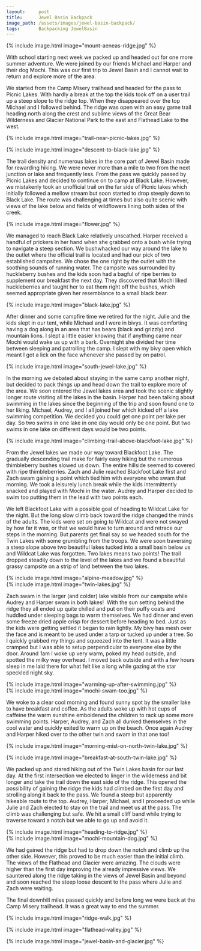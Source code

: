 ```yaml
---
layout:     post
title:      Jewel Basin Backpack
image_path: /assets/images/jewel-basin-backpack/
tags:       Backpacking JewelBasin
---
```

{% include image.html image="mount-aeneas-ridge.jpg" %}

With school starting next week we packed up and headed out for one more summer adventure. We were joined by our friends Michael and Harper and their dog Mochi. This was our first trip to Jewel Basin and I cannot wait to return and explore more of the area.

We started from the Camp Misery trailhead and headed for the pass to Picnic Lakes. With hardly a break at the top the kids took off on a user trail up a steep slope to the ridge top. When they disappeared over the top Michael and I followed behind. The ridge was open with an easy game trail heading north along the crest and sublime views of the Great Bear Wilderness and Glacier National Park to the east and Flathead Lake to the west.

{% include image.html image="trail-near-picnic-lakes.jpg" %}

{% include image.html image="descent-to-black-lake.jpg" %}

The trail density and numerous lakes in the core part of Jewel Basin made for rewarding hiking. We were never more than a mile to two from the next junction or lake and frequently less. From the pass we quickly passed by Picnic Lakes and decided to continue on to camp at Black Lake. However, we mistakenly took an unofficial trail on the far side of Picnic lakes which initially followed a mellow stream but soon started to drop steeply down to Black Lake. The route was challenging at times but also quite scenic with views of the lake below and fields of wildflowers lining both sides of the creek.

{% include image.html image="flower.jpg" %}

We managed to reach Black Lake relatively unscathed. Harper received a handful of prickers in her hand when she grabbed onto a bush while trying to navigate a steep section. We bushwhacked our way around the lake to the outlet where the official trail is located and had our pick of two established campsites. We chose the one right by the outlet with the soothing sounds of running water. The campsite was surrounded by huckleberry bushes and the kids soon had a bagful of ripe berries to supplement our breakfast the next day. They discovered that Mochi liked huckleberries and taught her to eat them right off the bushes, which seemed appropriate given her resemblance to a small black bear.

{% include image.html image="black-lake.jpg" %}

After dinner and some campfire time we retired for the night. Julie and the kids slept in our tent, while Michael and I were in bivys. It was comforting having a dog along in an area that has bears (black and grizzly) and mountain lions. I slept a little easier knowing that if anything came near Mochi would wake us up with a bark. Overnight she divided her time between sleeping and patrolling the camp. I slept with my bivy open which meant I got a lick on the face whenever she passed by on patrol.

{% include image.html image="south-jewel-lake.jpg" %}

In the morning we debated about staying in the same camp another night, but decided to pack things up and head down the trail to explore more of the area. We soon entered the Jewel lakes area and took the scenic slightly longer route visiting all the lakes in the basin. Harper had been talking about swimming in the lakes since the beginning of the trip and soon found one to her liking. Michael, Audrey, and I all joined her which kicked off a lake swimming competition. We decided you could get one point per lake per day. So two swims in one lake in one day would only be one point. But two swims in one lake on different days would be two points.

{% include image.html image="climbing-trail-above-blackfoot-lake.jpg" %}

From the Jewel lakes we made our way toward Blackfoot Lake. The gradually descending trail make for fairly easy hiking but the numerous thimbleberry bushes slowed us down. The entire hillside seemed to covered with ripe thimbleberries. Zach and Julie reached Blackfoot Lake first and Zach swam gaining a point which tied him with everyone who swam that morning. We took a leisurely lunch break while the kids intermittently snacked and played with Mochi in the water. Audrey and Harper decided to swim too putting them in the lead with two points each.

We left Blackfoot Lake with a possible goal of heading to Wildcat Lake for the night. But the long slow climb back toward the ridge changed the minds of the adults. The kids were set on going to Wildcat and were not swayed by how far it was, or that we would have to turn around and retrace our steps in the morning. But parents get final say so we headed south for the Twin Lakes with some grumbling from the troops. We were soon traversing a steep slope above two beautiful lakes tucked into a small basin below us and Wildcat Lake was forgotten. Two lakes means two points! The trail dropped steadily down to the level of the lakes and we found a beautiful grassy campsite on a strip of land between the two lakes.

<div class="row no-gutters">
  <div class="col-md-6">
    {% include image.html image="alpine-meadow.jpg" %}
  </div>
  <div class="col-md-6">
    {% include image.html image="twin-lakes.jpg" %}
  </div>
</div>

Zach swam in the larger (and colder) lake visible from our campsite while Audrey and Harper swam in both lakes!  With the sun setting behind the ridge they all ended up quite chilled and put on their puffy coats and huddled under sleeping bags to warm themselves. We had dinner and even some freeze dried apple crisp for dessert before heading to bed. Just as the kids were getting settled it began to rain lightly. My bivy has mesh over the face and is meant to be used under a tarp or tucked up under a tree. So I quickly grabbed my things and squeezed into the tent. It was a little cramped but I was able to setup perpendicular to everyone else by the door. Around 1am I woke up very warm, poked my head outside, and spotted the milky way overhead. I moved back outside and with a few hours sleep in me laid there for what felt like a long while gazing at the star speckled night sky.

<div class="row no-gutters">
  <div class="col-md-6">
    {% include image.html image="warming-up-after-swimming.jpg" %}
  </div>
  <div class="col-md-6">
    {% include image.html image="mochi-swam-too.jpg" %}
  </div>
</div>

We woke to a clear cool morning and found sunny spot by the smaller lake to have breakfast and coffee. As the adults woke up with hot cups of caffeine the warm sunshine emboldened the children to rack up some more swimming points. Harper, Audrey, and Zach all dunked themselves in the cool water and quickly exited to warm up on the beach. Once again Audrey and Harper hiked over to the other twin and swam in that one too!

{% include image.html image="morning-mist-on-north-twin-lake.jpg" %}

{% include image.html image="breakfast-at-south-twin-lake.jpg" %}

We packed up and stared hiking out of the Twin Lakes basin for our last day. At the first intersection we elected to linger in the wilderness and bit longer and take the trail down the east side of the ridge. This opened the possibility of gaining the ridge the kids had climbed on the first day and strolling along it back to the pass. We found a steep but apparently hikeable route to the top. Audrey, Harper, Michael, and I proceeded up while Julie and Zach elected to stay on the trail and meet us at the pass. The climb was challenging but safe. We hit a small cliff band while trying to traverse toward a notch but we able to go up and avoid it.

<div class="row no-gutters">
  <div class="col-md-6">
    {% include image.html image="heading-to-ridge.jpg" %}
  </div>
  <div class="col-md-6">
    {% include image.html image="mochi-mountain-dog.jpg" %}
  </div>
</div>

We had gained the ridge but had to drop down the notch and climb up the other side. However, this proved to be much easier than the initial climb. The views of the Flathead and Glacier were amazing. The clouds were higher than the first day improving the already impressive views. We sauntered along the ridge taking in the views of Jewel Basin and beyond and soon reached the steep loose descent to the pass where Julie and Zach were waiting.

The final downhill miles passed quickly and before long we were back at the Camp Misery trailhead. It was a great way to end the summer.

{% include image.html image="ridge-walk.jpg" %}

{% include image.html image="flathead-valley.jpg" %}

{% include image.html image="jewel-basin-and-glacier.jpg" %}
